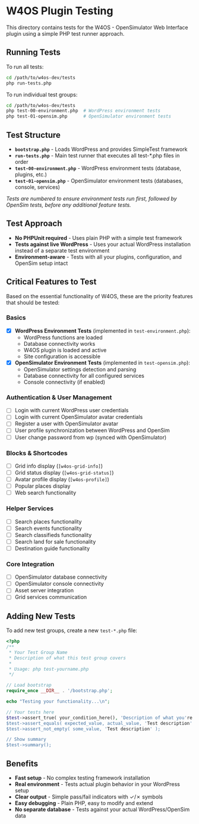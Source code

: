 # W4OS Plugin Testing

This directory contains tests for the W4OS - OpenSimulator Web Interface plugin using a simple PHP test runner approach.

## Running Tests

To run all tests:

```bash
cd /path/to/w4os-dev/tests
php run-tests.php
```

To run individual test groups:

```bash
cd /path/to/w4os-dev/tests
php test-00-environment.php  # WordPress environment tests
php test-01-opensim.php      # OpenSimulator environment tests
```

## Test Structure

- **`bootstrap.php`** - Loads WordPress and provides SimpleTest framework
- **`run-tests.php`** - Main test runner that executes all test-*.php files in order
- **`test-00-environment.php`** - WordPress environment tests (database, plugins, etc.)
- **`test-01-opensim.php`** - OpenSimulator environment tests (databases, console, services)

*Tests are numbered to ensure environment tests run first, followed by OpenSim tests, before any additional feature tests.*

## Test Approach

- **No PHPUnit required** - Uses plain PHP with a simple test framework
- **Tests against live WordPress** - Uses your actual WordPress installation instead of a separate test environment
- **Environment-aware** - Tests with all your plugins, configuration, and OpenSim setup intact

## Critical Features to Test

Based on the essential functionality of W4OS, these are the priority features that should be tested:

### Basics
- [x] **WordPress Environment Tests** (implemented in `test-environment.php`):
    - WordPress functions are loaded
    - Database connectivity works
    - W4OS plugin is loaded and active
    - Site configuration is accessible
- [x] **OpenSimulator Environment Tests** (implemented in `test-opensim.php`):
    - OpenSimulator settings detection and parsing
    - Database connectivity for all configured services
    - Console connectivity (if enabled)

### Authentication & User Management
- [ ] Login with current WordPress user credentials
- [ ] Login with current OpenSimulator avatar credentials  
- [ ] Register a user with OpenSimulator avatar
- [ ] User profile synchronization between WordPress and OpenSim
- [ ] User change password from wp (synced with OpenSimulator)

### Blocks & Shortcodes
- [ ] Grid info display (`[w4os-grid-info]`)
- [ ] Grid status display (`[w4os-grid-status]`) 
- [ ] Avatar profile display (`[w4os-profile]`)
- [ ] Popular places display
- [ ] Web search functionality

### Helper Services
- [ ] Search places functionality
- [ ] Search events functionality  
- [ ] Search classifieds functionality
- [ ] Search land for sale functionality
- [ ] Destination guide functionality

### Core Integration
- [ ] OpenSimulator database connectivity
- [ ] OpenSimulator console connectivity
- [ ] Asset server integration
- [ ] Grid services communication

## Adding New Tests

To add new test groups, create a new `test-*.php` file:

```php
<?php
/**
 * Your Test Group Name
 * Description of what this test group covers
 * 
 * Usage: php test-yourname.php
 */

// Load bootstrap
require_once __DIR__ . '/bootstrap.php';

echo "Testing your functionality...\n";

// Your tests here
$test->assert_true( your_condition_here(), 'Description of what you're testing' );
$test->assert_equals( expected_value, actual_value, 'Test description' );
$test->assert_not_empty( some_value, 'Test description' );

// Show summary
$test->summary();
```

## Benefits

- **Fast setup** - No complex testing framework installation
- **Real environment** - Tests actual plugin behavior in your WordPress setup
- **Clear output** - Simple pass/fail indicators with ✓/✗ symbols
- **Easy debugging** - Plain PHP, easy to modify and extend
- **No separate database** - Tests against your actual WordPress/OpenSim data
